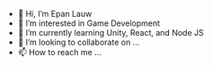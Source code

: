 - 👋 Hi, I’m Epan Lauw
- 👀 I’m interested in Game Development
- 🌱 I’m currently learning Unity, React, and Node JS
- 💞️ I’m looking to collaborate on ...
- 📫 How to reach me ...

<!---
epanlauw/epanlauw is a ✨ special ✨ repository because its `README.md` (this file) appears on your GitHub profile.
You can click the Preview link to take a look at your changes.
--->
